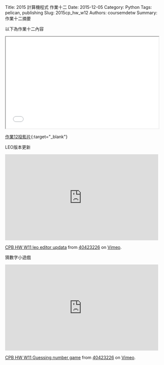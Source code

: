 Title: 2015 計算機程式 作業十二
Date: 2015-12-05
Category: Python
Tags: pelican, publishing
Slug: 2015cp_hw_w12
Authors: coursemdetw
Summary: 作業十二摘要

以下為作業十二內容

<iframe src="40423226_cp_w12_p.html" width="500" height="300"></iframe>

[作業12投影片](40423226_cp_w12_p.html){:target="_blank"}

LEO版本更新

<iframe src="https://player.vimeo.com/video/148886274" width="500" height="281" frameborder="0" webkitallowfullscreen mozallowfullscreen allowfullscreen></iframe> <p><a href="https://vimeo.com/148886274">CPB HW W11 leo editor updata</a> from <a href="https://vimeo.com/user46807821">40423226</a> on <a href="https://vimeo.com">Vimeo</a>.</p>

猜數字小遊戲

<iframe src="https://player.vimeo.com/video/148887313" width="500" height="281" frameborder="0" webkitallowfullscreen mozallowfullscreen allowfullscreen></iframe> <p><a href="https://vimeo.com/148887313">CPB HW W11 Guessing number game</a> from <a href="https://vimeo.com/user46807821">40423226</a> on <a href="https://vimeo.com">Vimeo</a>.</p>